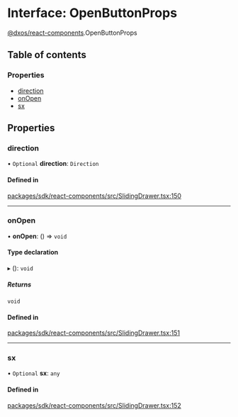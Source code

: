 # Interface: OpenButtonProps

[@dxos/react-components](../modules/dxos_react_components.md).OpenButtonProps

## Table of contents

### Properties

- [direction](dxos_react_components.OpenButtonProps.md#direction)
- [onOpen](dxos_react_components.OpenButtonProps.md#onopen)
- [sx](dxos_react_components.OpenButtonProps.md#sx)

## Properties

### direction

• `Optional` **direction**: `Direction`

#### Defined in

[packages/sdk/react-components/src/SlidingDrawer.tsx:150](https://github.com/dxos/dxos/blob/e3b936721/packages/sdk/react-components/src/SlidingDrawer.tsx#L150)

___

### onOpen

• **onOpen**: () => `void`

#### Type declaration

▸ (): `void`

##### Returns

`void`

#### Defined in

[packages/sdk/react-components/src/SlidingDrawer.tsx:151](https://github.com/dxos/dxos/blob/e3b936721/packages/sdk/react-components/src/SlidingDrawer.tsx#L151)

___

### sx

• `Optional` **sx**: `any`

#### Defined in

[packages/sdk/react-components/src/SlidingDrawer.tsx:152](https://github.com/dxos/dxos/blob/e3b936721/packages/sdk/react-components/src/SlidingDrawer.tsx#L152)
